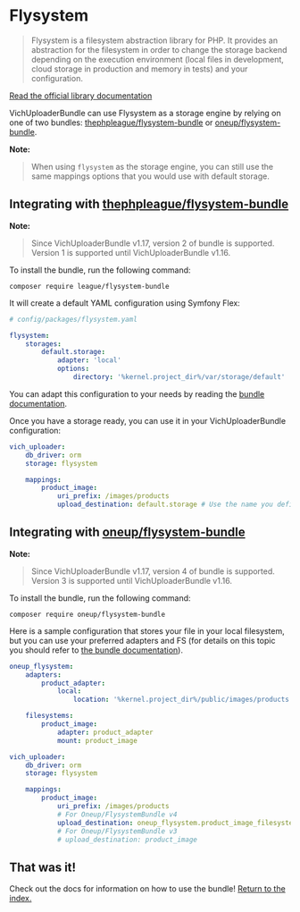 Flysystem
=========

> Flysystem is a filesystem abstraction library for PHP. It provides an abstraction 
> for the filesystem in order to change the storage backend depending on the execution 
> environment (local files in development, cloud storage in production and memory in tests)
> and your configuration.

[Read the official library documentation](https://flysystem.thephpleague.com)

VichUploaderBundle can use Flysystem as a storage engine by relying on one of two bundles: 
[thephpleague/flysystem-bundle](https://github.com/thephpleague/flysystem-bundle)
or
[oneup/flysystem-bundle](https://github.com/1up-lab/OneupFlysystemBundle).

**Note:**

> When using `flysystem` as the storage engine, you can still use
> the same mappings options that you would use with default storage.

## Integrating with [thephpleague/flysystem-bundle](https://github.com/thephpleague/flysystem-bundle)

**Note:**

> Since VichUploaderBundle v1.17, version 2 of bundle is supported. Version 1 is supported until VichUploaderBundle v1.16.

To install the bundle, run the following command:

```
composer require league/flysystem-bundle
```

It will create a default YAML configuration using Symfony Flex:

```yaml
# config/packages/flysystem.yaml

flysystem:
    storages:
        default.storage:
            adapter: 'local'
            options:
                directory: '%kernel.project_dir%/var/storage/default'
```

You can adapt this configuration to your needs by reading the 
[bundle documentation](https://github.com/thephpleague/flysystem-bundle/blob/master/docs/1-getting-started.md).

Once you have a storage ready, you can use it in your VichUploaderBundle configuration:

``` yaml
vich_uploader:
    db_driver: orm
    storage: flysystem

    mappings:
        product_image:
            uri_prefix: /images/products
            upload_destination: default.storage # Use the name you defined for your storage here
```

## Integrating with [oneup/flysystem-bundle](https://github.com/1up-lab/OneupFlysystemBundle)

**Note:**

> Since VichUploaderBundle v1.17, version 4 of bundle is supported. Version 3 is supported until VichUploaderBundle v1.16.

To install the bundle, run the following command:

```
composer require oneup/flysystem-bundle
```

Here is a sample configuration that stores your file in your local filesystem,
but you can use your preferred adapters and FS (for details on this topic you
should refer to
[the bundle documentation](https://github.com/1up-lab/OneupFlysystemBundle/blob/master/doc/index.md)).

``` yaml
oneup_flysystem:
    adapters:
        product_adapter:
            local:
                location: '%kernel.project_dir%/public/images/products'

    filesystems:
        product_image:
            adapter: product_adapter
            mount: product_image

vich_uploader:
    db_driver: orm
    storage: flysystem

    mappings:
        product_image:
            uri_prefix: /images/products
            # For Oneup/FlysystemBundle v4
            upload_destination: oneup_flysystem.product_image_filesystem
            # For Oneup/FlysystemBundle v3
            # upload_destination: product_image
```

## That was it!

Check out the docs for information on how to use the bundle!
[Return to the index.](../index.md)
